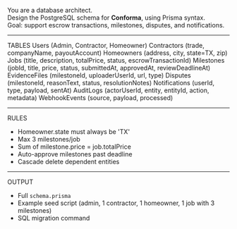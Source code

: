 You are a database architect.  
Design the PostgreSQL schema for **Conforma**, using Prisma syntax.  
Goal: support escrow transactions, milestones, disputes, and notifications.

---

TABLES
Users (Admin, Contractor, Homeowner)
Contractors (trade, companyName, payoutAccount)
Homeowners (address, city, state=TX, zip)
Jobs (title, description, totalPrice, status, escrowTransactionId)
Milestones (jobId, title, price, status, submittedAt, approvedAt, reviewDeadlineAt)
EvidenceFiles (milestoneId, uploaderUserId, url, type)
Disputes (milestoneId, reasonText, status, resolutionNotes)
Notifications (userId, type, payload, sentAt)
AuditLogs (actorUserId, entity, entityId, action, metadata)
WebhookEvents (source, payload, processed)

---

RULES
- Homeowner.state must always be 'TX'
- Max 3 milestones/job
- Sum of milestone.price = job.totalPrice
- Auto-approve milestones past deadline
- Cascade delete dependent entities

---

OUTPUT
- Full `schema.prisma`
- Example seed script (admin, 1 contractor, 1 homeowner, 1 job with 3 milestones)
- SQL migration command
